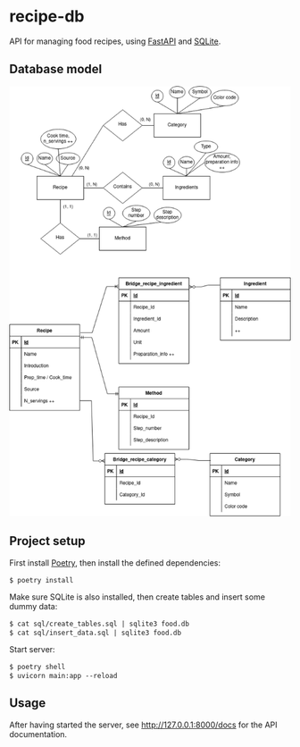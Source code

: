 # recipe-db
API for managing food recipes, using [FastAPI](https://fastapi.tiangolo.com/) and [SQLite](https://www.sqlite.org/).

## Database model
<img src="img/model_recipes.png" alt="DB model"/>

## Project setup

First install [Poetry](https://python-poetry.org/docs/#installation), then install the defined dependencies:

```
$ poetry install
```

Make sure SQLite is also installed, then create tables and insert some dummy data:
```
$ cat sql/create_tables.sql | sqlite3 food.db
$ cat sql/insert_data.sql | sqlite3 food.db
```

Start server:

```
$ poetry shell
$ uvicorn main:app --reload
```

## Usage
After having started the server, see http://127.0.0.1:8000/docs for the API documentation.
